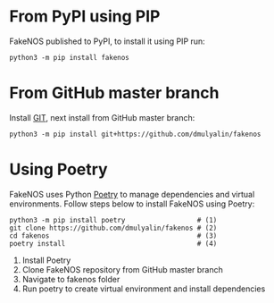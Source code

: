 # From PyPI using PIP

FakeNOS published to PyPI, to install it using PIP run:

`python3 -m pip install fakenos`

# From GitHub master branch

Install [GIT](https://git-scm.com/book/en/v2/Getting-Started-Installing-Git), next
install from GitHub master branch:

`python3 -m pip install git+https://github.com/dmulyalin/fakenos`

# Using Poetry

FakeNOS uses Python [Poetry](https://python-poetry.org/) to manage dependencies and
virtual environments. Follow steps below to install FakeNOS using Poetry:

```{ .bash .annotate }
python3 -m pip install poetry                  # (1)
git clone https://github.com/dmulyalin/fakenos # (2)
cd fakenos                                     # (3)
poetry install                                 # (4)
```

1.  Install Poetry
2.  Clone FakeNOS repository from GitHub master branch
3.  Navigate to fakenos folder
4.  Run poetry to create virtual environment and install dependencies
